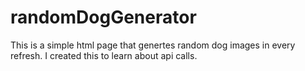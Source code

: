 # randomDogGenerator

This is a simple html page that genertes random dog images in every refresh. I created this to learn about api calls.